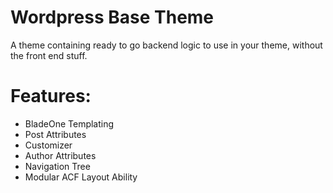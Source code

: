 # Wordpress Base Theme

A theme containing ready to go backend logic to use in your theme, without the front end stuff.

# Features:
- BladeOne Templating
- Post Attributes
- Customizer
- Author Attributes
- Navigation Tree
- Modular ACF Layout Ability